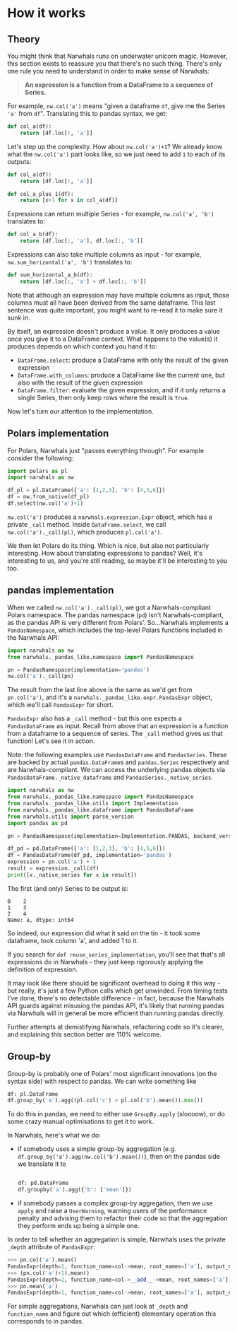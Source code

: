 # How it works

## Theory

You might think that Narwhals runs on underwater unicorn magic. However, this section exists
to reassure you that there's no such thing. There's only one rule you need to understand in
order to make sense of Narwhals:

> **An expression is a function from a DataFrame to a sequence of Series.**

For example, `nw.col('a')` means "given a dataframe `df`, give me the Series `'a'` from `df`".
Translating this to pandas syntax, we get:

```python
def col_a(df):
    return [df.loc[:, 'a']]
```

Let's step up the complexity. How about `nw.col('a')+1`? We already know what the
`nw.col('a')` part looks like, so we just need to add `1` to each of its outputs:

```python
def col_a(df):
    return [df.loc[:, 'a']]

def col_a_plus_1(df):
    return [x+1 for x in col_a(df)]
```

Expressions can return multiple Series - for example, `nw.col('a', 'b')` translates to:

```python
def col_a_b(df):
    return [df.loc[:, 'a'], df.loc[:, 'b']]
```

Expressions can also take multiple columns as input - for example, `nw.sum_horizontal('a', 'b')`
translates to:

```python
def sum_horizontal_a_b(df):
    return [df.loc[:, 'a'] + df.loc[:, 'b']]
```

Note that although an expression may have multiple columns as input,
those columns must all have been derived from the same dataframe. This last sentence was
quite important, you might want to re-read it to make sure it sunk in.

By itself, an expression doesn't produce a value. It only produces a value once you give it to a
DataFrame context. What happens to the value(s) it produces depends on which context you hand
it to:

- `DataFrame.select`: produce a DataFrame with only the result of the given expression
- `DataFrame.with_columns`: produce a DataFrame like the current one, but also with the result of
  the given expression
- `DataFrame.filter`: evaluate the given expression, and if it only returns a single Series, then
  only keep rows where the result is `True`.

Now let's turn our attention to the implementation.

## Polars implementation

For Polars, Narwhals just "passes everything through". For example consider the following:
```python
import polars as pl
import narwhals as nw

df_pl = pl.DataFrame({'a': [1,2,3], 'b': [4,5,6]})
df = nw.from_native(df_pl)
df.select(nw.col('a')+1)
```

`nw.col('a')` produces a `narwhals.expression.Expr` object, which has a private `_call` method.
Inside `DataFrame.select`, we call `nw.col('a')._call(pl)`, which produces `pl.col('a')`.

We then let Polars do its thing. Which is nice, but also not particularly interesting.
How about translating expressions to pandas? Well, it's
interesting to us, and you're still reading, so maybe it'll be interesting to you too.

## pandas implementation

When we called `nw.col('a')._call(pl)`, we got a Narwhals-compliant Polars namespace.
The pandas namespace (`pd`) isn't Narwhals-compliant, as the pandas API is very different
from Polars'. So...Narwhals implements a `PandasNamespace`, which includes the top-level
Polars functions included in the Narwhals API:

```python
import narwhals as nw
from narwhals._pandas_like.namespace import PandasNamespace

pn = PandasNamespace(implementation='pandas')
nw.col('a')._call(pn)
```
The result from the last line above is the same as we'd get from `pn.col('a')`, and it's
a `narwhals._pandas_like.expr.PandasExpr` object, which we'll call `PandasExpr` for
short.

`PandasExpr` also has a `_call` method - but this one expects a `PandasDataFrame` as input.
Recall from above that an expression is a function from a dataframe to a sequence of series.
The `_call` method gives us that function! Let's see it in action.

Note: the following examples use `PandasDataFrame` and `PandasSeries`. These are backed
by actual `pandas.DataFrame`s and `pandas.Series` respectively and are Narwhals-compliant. We can access the 
underlying pandas objects via `PandasDataFrame._native_dataframe` and `PandasSeries._native_series`.

```python
import narwhals as nw
from narwhals._pandas_like.namespace import PandasNamespace
from narwhals._pandas_like.utils import Implementation
from narwhals._pandas_like.dataframe import PandasDataFrame
from narwhals.utils import parse_version
import pandas as pd

pn = PandasNamespace(implementation=Implementation.PANDAS, backend_version=pd.__version__, backend_version=parse_version(pd.__version__))

df_pd = pd.DataFrame({'a': [1,2,3], 'b': [4,5,6]})
df = PandasDataFrame(df_pd, implementation='pandas')
expression = pn.col('a') + 1
result = expression._call(df)
print([x._native_series for x in result])
```
The first (and only) Series to be output is:
```
0    2
1    3
2    4
Name: a, dtype: int64
```

So indeed, our expression did what it said on the tin - it took some dataframe, took
column 'a', and added 1 to it.

If you search for `def reuse_series_implementation`, you'll see that that's all
expressions do in Narwhals - they just keep rigorously applying the definition of
expression.

It may look like there should be significant overhead to doing it this way - but really,
it's just a few Python calls which get unwinded. From timing tests I've done, there's
no detectable difference - in fact, because the Narwhals API guards against misusing the
pandas API, it's likely that running pandas via Narwhals will in general be more efficient
than running pandas directly.

Further attempts at demistifying Narwhals, refactoring code so it's clearer, and explaining
this section better are 110% welcome.

## Group-by

Group-by is probably one of Polars' most significant innovations (on the syntax side) with respect
to pandas. We can write something like
```python
df: pl.DataFrame
df.group_by('a').agg((pl.col('c') > pl.col('b').mean()).max())
```
To do this in pandas, we need to either use `GroupBy.apply` (sloooow), or do some crazy manual
optimisations to get it to work.

In Narwhals, here's what we do:

- if somebody uses a simple group-by aggregation (e.g. `df.group_by('a').agg(nw.col('b').mean())`),
  then on the pandas side we translate it to
  ```python

  df: pd.DataFrame
  df.groupby('a').agg({'b': ['mean']})
  ```
- if somebody passes a complex group-by aggregation, then we use `apply` and raise a `UserWarning`, warning
  users of the performance penalty and advising them to refactor their code so that the aggregation they perform
  ends up being a simple one.

In order to tell whether an aggregation is simple, Narwhals uses the private `_depth` attribute of `PandasExpr`:

```python
>>> pn.col('a').mean()
PandasExpr(depth=1, function_name=col->mean, root_names=['a'], output_names=['a']
>>> (pn.col('a')+1).mean()
PandasExpr(depth=2, function_name=col->__add__->mean, root_names=['a'], output_names=['a']
>>> pn.mean('a')
PandasExpr(depth=1, function_name=col->mean, root_names=['a'], output_names=['a']
```

For simple aggregations, Narwhals can just look at `_depth` and `function_name` and figure out
which (efficient) elementary operation this corresponds to in pandas.

